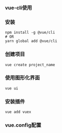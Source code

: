### vue-cli使用

### 安装
```
npm install -g @vue/cli
# OR
yarn global add @vue/cli
```

### 创建项目

```
vue create project_name
```

### 使用图形化界面

```
vue ui
```

### 安装插件
```
vue add vuex
```

### vue.config配置